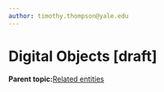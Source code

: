 ```yaml
---
author: timothy.thompson@yale.edu
---
```


# Digital Objects \[draft\]

**Parent topic:**[Related entities](../tasks/related_entities.md)

